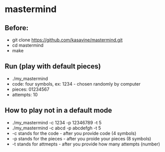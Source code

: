 # mastermind

## Before:
- git clone https://github.com/kasavine/mastermind.git
- cd mastermind
- make

## Run (play with default pieces)
- ./my_mastermind
- code: four symbols, ex: 1234 - chosen randomly by computer
- pieces: 01234567
- attempts: 10

## How to play not in a default mode
- ./my_mastermind -c 1234 -p 12346789 -t 5
- ./my_mastermind -c abcd -p abcdefgh -t 5
- -c stands for the code - after you provide code (4 symbols)
- -p stands for the pieces - after you proide your pieces (8 symbols)
- -t stands for attmepts - after you provide how many attempts (number)
